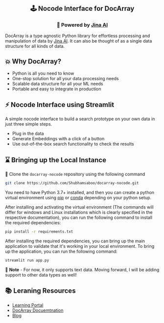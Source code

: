 <h2 align="center"> 🕹️ Nocode Interface for DocArray </h2>

<h3 align="center">🧠 Powered by <ins>Jina AI</ins><sup><a  href="https://jina.ai/"></a></sup> </h3>

DocArray is a type agnostic Python library for effortless processing and manipulation of data by [Jina AI](https://jina.ai/). It can also be thought of as a single data structure for all kinds of data.

## 💥 Why DocArray? 

- Python is all you need to know
- One-stop solution for all your data processing needs
- Scalable data structure for all your ML needs
- Portable and easy to integrate in production

## ⚡ Nocode Interface using Streamlit
A simple nocode interface to build a search prototype on your own data in just three simple steps.

- Plug in the data 
- Generate Embeddings with a click of a button
- Use out-of-the-box search functionality to check the results

## ⌛ Bringing up the Local Instance

🍴 Clone the `docarray-nocode` repository using the following command

```bash
git clone https://github.com/Shubhamsaboo/docarray-nocode.git
```

You need to have Python 3.7+ installed, and then you can create a python virtual environment using [pip](https://packaging.python.org/guides/installing-using-pip-and-virtual-environments/) or [conda](https://conda.io/projects/conda/en/latest/user-guide/tasks/manage-environments.html#activating-an-environment) depending on your python setup. 

After installing and activating the virtual environment (The commands will differ for windows and Linux installations which is clearly specified in the respective documentation), you can run the following command to install the required dependencies:

```bash
pip install -r requirements.txt
```

After installing the required dependencies, you can bring up the main application to validate that it's working in your local environment. To bring up the application, you can run the following command:

```bash
streamlit run app.py
```

🏁 **Note** - For now, it only supports text data. Moving forward, I will be adding support to other data types as well!

## 📚 Leraning Resources 
- [Learning Portal](https://learn.jina.ai/) 
- [DocArray Docuemtnation](https://docarray.jina.ai/) 
- [Blog](https://jina.ai/blog/2022-01-13_DocArray/) 